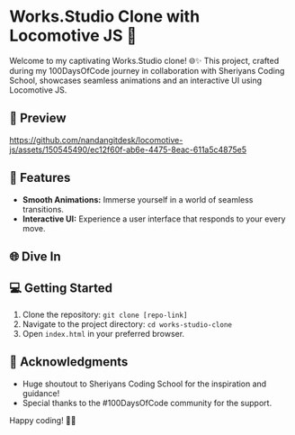 # Works.Studio Clone with Locomotive JS 🚀

Welcome to my captivating Works.Studio clone! 🌐✨ This project, crafted during my 100DaysOfCode journey in collaboration with Sheriyans Coding School, showcases seamless animations and an interactive UI using Locomotive JS.

## 🎥 Preview


https://github.com/nandangitdesk/locomotive-js/assets/150545490/ec12f60f-ab6e-4475-8eac-611a5c4875e5




## 🚀 Features

- **Smooth Animations:** Immerse yourself in a world of seamless transitions.
- **Interactive UI:** Experience a user interface that responds to your every move.

## 🌐 Dive In

## 💻 Getting Started

1. Clone the repository: `git clone [repo-link]`
2. Navigate to the project directory: `cd works-studio-clone`
3. Open `index.html` in your preferred browser.

## 🤝 Acknowledgments

- Huge shoutout to Sheriyans Coding School for the inspiration and guidance!
- Special thanks to the #100DaysOfCode community for the support.

Happy coding! 🚀✨

